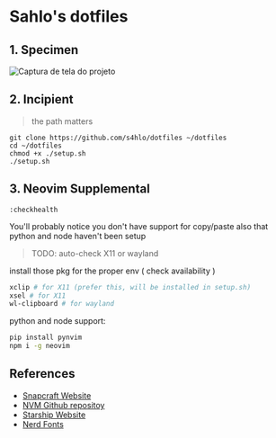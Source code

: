 # Sahlo's dotfiles

## 1. Specimen

![Captura de tela do projeto](https://github.com/user-attachments/assets/73d4b88d-e32f-45f2-9ae8-5f35e4f65b68)

## 2. Incipient



> the path matters

```
git clone https://github.com/s4hlo/dotfiles ~/dotfiles
cd ~/dotfiles
chmod +x ./setup.sh
./setup.sh

```

## 3. Neovim Supplemental

```
:checkhealth
```

You'll probably notice you don't have support for copy/paste also that python and node haven't been setup

> TODO: auto-check X11 or wayland

install those pkg for the proper env ( check availability )

```sh
xclip # for X11 (prefer this, will be installed in setup.sh)
xsel # for X11
wl-clipboard # for wayland
```

python and node support:

```sh
pip install pynvim
npm i -g neovim

```

## References

- [Snapcraft Website](https://snapcraft.io/snapd)
- [NVM Github repositoy](https://github.com/nvm-sh/nvm#installing-and-updating)
- [Starship Website](https://starship.rs/)
- [Nerd Fonts](https://www.nerdfonts.com/font-downloads)
